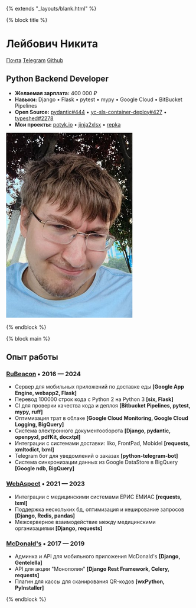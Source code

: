 {% extends "_layouts/blank.html" %}


{% block title %}

<div class="my-2 flex justify-between">

<div>

# Лейбович Никита

<div class="flex gap-2 my-4">
<a class="btn btn-sm btn-primary" href="mailto:potykion@gmail.com">Почта</a> 
<a class="btn btn-sm btn-primary" href="https://t.me/potykion">Telegram</a> 
<a class="btn btn-sm btn-primary" href="https://github.com/potykion">Github</a> 
</div>


## Python Backend Developer

- **Желаемая зарплата:** 400 000 ₽
- **Навыки:** Django • Flask • pytest • mypy • Google Cloud • BitBucket Pipelines
- **Open Source:** [pydantic#444](https://github.com/pydantic/pydantic/pull/444) • [yc-sls-container-deploy#427](https://github.com/yc-actions/yc-sls-container-deploy/pull/427) • [typeshed#2278](https://github.com/python/typeshed/pull/2278)
- **Мои проекты:** [potyk.io](https://potyk.io/) • [jinja2xlsx](https://github.com/potykion/jinja2xlsx) • [repka](https://github.com/potykion/repka)
</div>

<div>

<img src="/static/images/me.jpeg" class="w-32 ">

</div>

</div>

{% endblock %}


{% block main %}

## Опыт работы

### [RuBeacon](https://rbcn.mobi/) • 2016 — 2024

- Сервер для мобильных приложений по доставке еды **[Google App Engine, webapp2, Flask]**
- Перевод 100000 строк кода с Python 2 на Python 3 **[six, Flask]**
- CI для проверки качества кода и деплоя **[Bitbucket Pipelines, pytest, mypy, ruff]** 
- Оптимизация трат в облаке **[Google Cloud Monitoring, Google Cloud Logging, BigQuery]**
- Система электронного документооборота **[Django, pydantic, openpyxl, pdfKit, docxtpl]**
- Интеграции с системами доставки: Iiko, FrontPad, Mobidel **[requests, xmltodict, lxml]**
- Telegram бот для уведомлений о заказах **[python-telegram-bot]**
- Система синхронизации данных из Google DataStore в BigQuery **[Google ndb, BigQuery]**

### [WebAspect](https://web-aspect.ru/) • 2021 — 2023

- Интеграции с медицинскими системами ЕРИС ЕМИАС **[requests, lxml]**
- Поддержка нескольких бд, оптимизация и кеширование запросов **[Django, Redis, pandas]**
- Межсерверное взаимодействие между медицинскими организациями **[Django, requests]**

### [McDonald's](https://mcdonalds.ru/) • 2017 — 2019

- Админка и API для мобильного приложения McDonald's **[Django, Gentelella]**
- API для акции "Монополия" **[Django Rest Framework, Celery, requests]**
- Плагин для кассы для сканирования QR-кодов **[wxPython, PyInstaller]**

{% endblock %}
